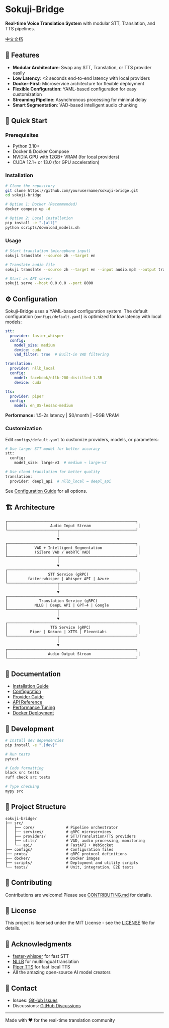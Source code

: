 # Sokuji-Bridge

**Real-time Voice Translation System** with modular STT, Translation, and TTS pipelines.

[中文文档](./docs/README_zh.md)

## 🌟 Features

- **Modular Architecture**: Swap any STT, Translation, or TTS provider easily
- **Low Latency**: <2 seconds end-to-end latency with local providers
- **Docker-First**: Microservice architecture for flexible deployment
- **Flexible Configuration**: YAML-based configuration for easy customization
- **Streaming Pipeline**: Asynchronous processing for minimal delay
- **Smart Segmentation**: VAD-based intelligent audio chunking

## 🚀 Quick Start

### Prerequisites

- Python 3.10+
- Docker & Docker Compose
- NVIDIA GPU with 12GB+ VRAM (for local providers)
- CUDA 12.1+ or 13.0 (for GPU acceleration)

### Installation

```bash
# Clone the repository
git clone https://github.com/yourusername/sokuji-bridge.git
cd sokuji-bridge

# Option 1: Docker (Recommended)
docker compose up -d

# Option 2: Local installation
pip install -e ".[all]"
python scripts/download_models.sh
```

### Usage

```bash
# Start translation (microphone input)
sokuji translate --source zh --target en

# Translate audio file
sokuji translate --source zh --target en --input audio.mp3 --output translated.wav

# Start as API server
sokuji serve --host 0.0.0.0 --port 8000
```

## ⚙️ Configuration

Sokuji-Bridge uses a YAML-based configuration system. The default configuration (`configs/default.yaml`) is optimized for low latency with local models:

```yaml
stt:
  provider: faster_whisper
  config:
    model_size: medium
    device: cuda
    vad_filter: true  # Built-in VAD filtering

translation:
  provider: nllb_local
  config:
    model: facebook/nllb-200-distilled-1.3B
    device: cuda

tts:
  provider: piper
  config:
    model: en_US-lessac-medium
```

**Performance:** 1.5-2s latency | $0/month | ~5GB VRAM

### Customization

Edit `configs/default.yaml` to customize providers, models, or parameters:

```bash
# Use larger STT model for better accuracy
stt:
  config:
    model_size: large-v3  # medium → large-v3

# Use cloud translation for better quality
translation:
  provider: deepl_api  # nllb_local → deepl_api
```

See [Configuration Guide](./docs/CONFIGURATION.md) for all options.

## 🏗️ Architecture

```
┌─────────────────────────────────────────────────────────┐
│                   Audio Input Stream                     │
└──────────────────────┬──────────────────────────────────┘
                       │
                       ▼
┌─────────────────────────────────────────────────────────┐
│            VAD + Intelligent Segmentation                │
│            (Silero VAD / WebRTC VAD)                     │
└──────────────────────┬──────────────────────────────────┘
                       │
                       ▼
┌─────────────────────────────────────────────────────────┐
│                  STT Service (gRPC)                      │
│         faster-whisper | Whisper API | Azure             │
└──────────────────────┬──────────────────────────────────┘
                       │
                       ▼
┌─────────────────────────────────────────────────────────┐
│              Translation Service (gRPC)                  │
│            NLLB | DeepL API | GPT-4 | Google             │
└──────────────────────┬──────────────────────────────────┘
                       │
                       ▼
┌─────────────────────────────────────────────────────────┐
│                   TTS Service (gRPC)                     │
│          Piper | Kokoro | XTTS | ElevenLabs              │
└──────────────────────┬──────────────────────────────────┘
                       │
                       ▼
┌─────────────────────────────────────────────────────────┐
│                  Audio Output Stream                     │
└─────────────────────────────────────────────────────────┘
```

## 📖 Documentation

- [Installation Guide](./docs/installation.md)
- [Configuration](./docs/configuration.md)
- [Provider Guide](./docs/providers.md)
- [API Reference](./docs/api.md)
- [Performance Tuning](./docs/performance.md)
- [Docker Deployment](./docs/docker.md)

## 🔧 Development

```bash
# Install dev dependencies
pip install -e ".[dev]"

# Run tests
pytest

# Code formatting
black src tests
ruff check src tests

# Type checking
mypy src
```

## 📝 Project Structure

```
sokuji-bridge/
├── src/
│   ├── core/              # Pipeline orchestrator
│   ├── services/          # gRPC microservices
│   ├── providers/         # STT/Translation/TTS providers
│   ├── utils/             # VAD, audio processing, monitoring
│   └── api/               # FastAPI + WebSocket
├── configs/               # Configuration files
├── proto/                 # gRPC protocol definitions
├── docker/                # Docker images
├── scripts/               # Deployment and utility scripts
└── tests/                 # Unit, integration, E2E tests
```

## 🤝 Contributing

Contributions are welcome! Please see [CONTRIBUTING.md](./CONTRIBUTING.md) for details.

## 📄 License

This project is licensed under the MIT License - see the [LICENSE](./LICENSE) file for details.

## 🙏 Acknowledgments

- [faster-whisper](https://github.com/guillaumekln/faster-whisper) for fast STT
- [NLLB](https://github.com/facebookresearch/fairseq/tree/nllb) for multilingual translation
- [Piper TTS](https://github.com/OHF-Voice/piper1-gpl) for fast local TTS
- All the amazing open-source AI model creators

## 📧 Contact

- Issues: [GitHub Issues](https://github.com/yourusername/sokuji-bridge/issues)
- Discussions: [GitHub Discussions](https://github.com/yourusername/sokuji-bridge/discussions)

---

Made with ❤️ for the real-time translation community
